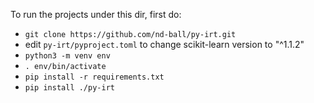 To run the projects under this dir, first do:

- `git clone https://github.com/nd-ball/py-irt.git`
- edit `py-irt/pyproject.toml` to change scikit-learn version to "^1.1.2"
- `python3 -m venv env`
- `. env/bin/activate`
- `pip install -r requirements.txt`
- `pip install ./py-irt`

